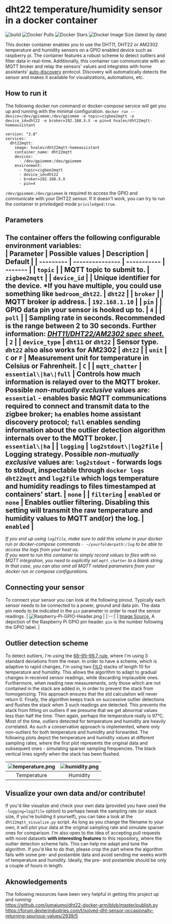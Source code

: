 # dht22 temperature/humidity sensor in a docker container
![build](https://github.com/hvalev/dht22mqtt-homeassistant/workflows/build/badge.svg)
![Docker Pulls](https://img.shields.io/docker/pulls/hvalev/dht22mqtt-homeassistant)
![Docker Stars](https://img.shields.io/docker/stars/hvalev/dht22mqtt-homeassistant)
![Docker Image Size (latest by date)](https://img.shields.io/docker/image-size/hvalev/dht22mqtt-homeassistant)

This docker container enables you to use the DHT11, DHT22 or AM2302 temperature and humidity sensors on a GPIO enabled device such as raspberry pi. The container features a robust scheme to detect outliers and filter data in real-time. Additionally, this container can communicate with an MQTT broker and relay the sensors' values and integrates with home assistants' [auto-discovery](https://www.home-assistant.io/docs/mqtt/discovery/) protocol. Discovery will automatically detects the sensor and makes it available for visualizations, automations, etc.

## How to run it
The following docker run command or docker-compose service will get you up and running with the minimal configuration.
```docker run --device=/dev/gpiomem:/dev/gpiomem -e topic=zigbee2mqtt -e device_id=dht22 -e broker=192.168.X.X -e pin=4 hvalev/dht22mqtt-homeassistant```
```
version: "3.8"
services:
  dht22mqtt:
    image: hvalev/dht22mqtt-homeassistant
    container_name: dht22mqtt
    devices:
      - /dev/gpiomem:/dev/gpiomem
    environment:
      - topic=zigbee2mqtt
      - device_id=dht22
      - broker=192.168.X.X
      - pin=4
```
```/dev/gpiomem:/dev/gpiomem``` is required to access the GPIO and communicate with your DHT22 sensor. If it doesn't work, you can try to run the container in priviledged mode ```priviledged:true```.

## Parameters
The container offers the following configurable environment variables:</br>
| Parameter | Possible values | Description | Default |
| --------- | --------------- | ----------- | ------- |
| ```topic``` |  | MQTT topic to submit to. | ```zigbee2mqtt```  |
| ```device_id``` |  | Unique identifier for the device. \*If you have multiple, you could use something like ```bedroom_dht22```. | ```dht22``` |
| ```broker``` |  | MQTT broker ip address. | ```192.168.1.10``` |
| ```pin``` |  | GPIO data pin your sensor is hooked up to. | ```4``` |
| ```poll``` |  | Sampling rate in seconds. Recommended is the range between 2 to 30 seconds. Further information: [*DHT11/DHT22/AM2302 spec sheet.*](https://lastminuteengineers.com/dht11-dht22-arduino-tutorial/) | ```2``` |
| ```device_type``` | ```dht11``` or ```dht22``` | Sensor type. ```dht22``` also also works for AM2302 | ```dht22``` |
| ```unit``` | ```C``` or ```F``` | Measurement unit for temperature in Celsius or Fahrenheit. | ```C``` |
| ```mqtt_chatter``` | ```essential\|ha\|full``` | Controls how much information is relayed over to the MQTT broker. Possible ***non-mutually exclusive*** values are: ```essential``` - enables basic MQTT communications required to connect and transmit data to the zigbee broker; ```ha``` enables home assistant discovery protocol; ```full``` enables sending information about the outlier detection algorithm internals over to the MQTT broker. | ```essential\|ha``` |
| ```logging``` | ```log2stdout\|log2file``` | Logging strategy. Possible ***non-mutually exclusive*** values are: ```log2stdout``` - forwards logs to stdout, inspectable through ```docker logs dht22mqtt``` and ```log2file``` which logs temperature and humidity readings to files timestamped at containers' start. | ```none``` |
| ```filtering``` | ```enabled``` or ```none``` | Enables outlier filtering. Disabling this setting will transmit the raw temperature and humidity values to MQTT and(or) the log. | ```enabled``` |
----------------------------------

*If you end up using ```log2file```, make sure to add this volume in your docker run or docker-compose commands ```- ~/yourfolderpath:/log``` to be able to access the logs from your host os.* </br> 
*If you want to run this container to simply record values to files with no MQTT integration, you need to explicitly set ```mqtt_chatter``` to a blank string. In that case, you can also omit all MQTT related parameters from your docker run or compose configurations.*

## Connecting your sensor 
To connect your sensor you can look at the following pinout. Typically each sensor needs to be connected to a power, ground and data pin. The data pin needs to be indicated in the ```pin``` parameter in order to read the sensor readings.
| ![Raspberry-Pi-GPIO-Header.png](/res/Raspberry-Pi-GPIO-Header.png) | 
|:--:|
| [Image Source.](https://www.raspberrypi-spy.co.uk/2012/06/simple-guide-to-the-rpi-gpio-header-and-pins/) A depiction of the Raspberry Pi GPIO pin header. ```pin``` is the number following the GPIO label. |

## Outlier detection scheme
To detect outliers, I'm using the [68–95–99.7 rule](https://en.wikipedia.org/wiki/68%E2%80%9395%E2%80%9399.7_rule), where I'm using 3 standard deviations from the mean. 
In order to have a scheme, which is adaptive to rapid changes, I'm using two [FILO](https://everythingcomputerscience.com/discrete_mathematics/Stacks_and_Queues.html) stacks of length 10 for temperature and humidity.
This allows the algorithm to adapt to gradual changes in received sensor readings, while discarding implausible ones.
Furthermore, when reading new measurements, only those which are not contained in the stack are added in, in order to prevent the stack from homogenizing.
This approach ensures that the std calculation will never return 0.
Finally, the algorithm keeps track on successive outlier detections and flushes the stack when 3 such readings are detected. This prevents the stack from fitting on outliers if we presume that we get abnormal values less than half the time. 
Then again, perhaps the temperature really is 97°C.
Most of the time, outliers detected for temperature and humidity are heavily correlated.
As such a conservative approach is implemented, where only non-outliers for both temperature and humidity and forwarded. The following plots depict the temperature and humidity values at different sampling rates, where the first plot represents the original data and subsequent ones - simulating sparser sampling frequencies. The black vertical lines signify when the stack has been flushed.

| ![temperature.png](/plots/2021-01-30T20-08-36Z_recording_temperature.png) | ![humidity.png](/plots/2021-01-30T20-08-36Z_recording_humidity.png) | 
|:--:|:--:| 
| Temperature | Humidity |

## Visualize your own data and/or contribute!
If you'd like visualize and check your own data (provided you have used the ```-logging=log2file``` option) to perhaps tweak the sampling rate (or stack size, if you're building it yourself), you can take a look at the ```dht22mqtt_visualize.py``` script. As long as you change the filename to your own, it will plot your data at the original sampling rate and simulate sparser ones for comparison. I'm also open to the idea of accepting pull requests with novel datasets **with interesting features** to this repository, where the outlier detection scheme fails. This can help me adapt and tune the algorithm. If you'd like to do that, please crop the part where the algorithm fails with some pre- and postamble data and avoid sending me weeks worth of temperature and humidity. Ideally, the pre- and postamble should be only a couple of hours in length. 

## Aknowledgements
The following resources have been very helpful in getting this project up and running: </br>
https://github.com/jumajumo/dht22-docker-arm/blob/master/publish.py </br>
https://forum.dexterindustries.com/t/solved-dht-sensor-occasionally-returning-spurious-values/2939/5
